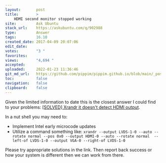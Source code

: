 ```yaml
---
layout:       post
title:        >
    HDMI second monitor stopped working
site:         Ask Ubuntu
stack_url:    https://askubuntu.com/q/902988
type:         Answer
tags:         16.10
created_date: 2017-04-09 20:07:06
edit_date:    
votes:        "3 "
favorites:    
views:        "4,694 "
accepted:     
uploaded:     2022-01-23 11:36:46
git_md_url:   https://github.com/pippim/pippim.github.io/blob/main/_posts/2017/2017-04-09-HDMI-second-monitor-stopped-working.md
toc:          false
navigation:   false
clipboard:    false
---
```


Given the limited information to date this is the closest answer I could find to your problems: [[SOLVED] Xrandr it doesn't detect HDMI output][1].

In a nut shell you may need to:

- Implement Intel early microcode updates
- Utilize a command something like: `xrandr --output LVDS-1-0 --auto --rotate normal --pos 0x0 --output HDMI-0 --auto --rotate normal  --left-of LVDS-1-0 --output VGA-0 --right-of LVDS-1-0`

Please try appropriate solutions in the link. Then report back success or how your system is different then we can work from there.


  [1]: https://bbs.archlinux.org/viewtopic.php?id=204800
